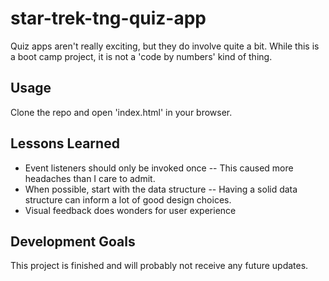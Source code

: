 # star-trek-tng-quiz-app

Quiz apps aren't really exciting, but they do involve quite a bit. While this is a boot camp project, it is not a 'code by numbers' kind of thing.

## Usage

Clone the repo and open 'index.html' in your browser.

## Lessons Learned

* Event listeners should only be invoked once -- This caused more headaches than I care to admit.
* When possible, start with the data structure -- Having a solid data structure can inform a lot of good design choices.
* Visual feedback does wonders for user experience

## Development Goals

This project is finished and will probably not receive any future updates.
